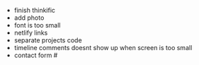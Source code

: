 -   finish thinkific
-   add photo
-   font is too small
-   netlify links
-   separate projects code
-   timeline comments doesnt show up when screen is too small
-   contact form #
